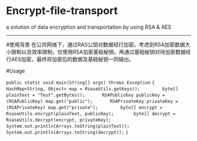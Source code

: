 # Encrypt-file-transport
a solution of data encryption and transportation by using RSA &amp; AES
***

#使用背景
在公共网络下，通过RAS公钥对数据经行加密。考虑到RSA加密数据大小限制以及效率限制，仅使用RSA加密基础秘钥。再通过基础秘钥对待加密数据经行AES加密。最终将加密后的数据及基础秘钥一同输出。

#Usage

`public static void main(String[] args) throws Exception`
`{  `
`       HashMap<String, Object> map = RsaseUtils.getKeys();  `
`       byte[] plainText = "Test".getBytes();`
`       RSAPublicKey publicKey = (RSAPublicKey) map.get("public"); ` 
`       RSAPrivateKey privateKey = (RSAPrivateKey) map.get("private");  `
`       byte[] encrypt = RsaseUtils.encrypt(plainText, publicKey);`
`       byte[] decrypt = RsaseUtils.decrypt(encrypt, privateKey);`
`       System.out.println(Arrays.toString(plainText));`
`       System.out.println(Arrays.toString(decrypt));`
`}`

